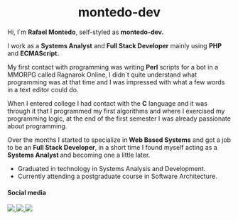<h1 align="center"> montedo-dev </h1>

<p> Hi, I`m <b>Rafael Montedo</b>, self-styled as <b>montedo-dev.</b> </p>

<p> I work as a <b>Systems Analyst</b> and <b>Full Stack Developer</b> mainly using <b>PHP</b> and <b>ECMAScript.</b></p>

<p>
My first contact with programming was writing <b>Perl</b> scripts for a bot in a MMORPG called Ragnarok Online, I didn`t quite understand what programming was at that time and I was impressed with what a few words in a text editor could do.
</p>

<p>When I entered college I had contact with the <b>C</b> language and it was through it that I programmed my first algorithms and where I exercised my programming logic, at the end of the first semester I was already passionate about programming.
</p>

<p>
Over the months I started to specialize in<b> Web Based Systems</b> and got a job to be an <b>Full Stack Developer</b>, in a short time I found myself acting as a <b>Systems Analyst </b>and becoming one a little later.
</p>

- Graduated in technology in Systems Analysis and Development.
- Currently attending a postgraduate course in Software Architecture.

<h4> Social media </h4>
<a href="https://www.linkedin.com/in/montedo/?locale=en_US" target="_blank"> <img src="https://img.icons8.com/doodle/48/000000/linkedin--v2.png"/> </a>
<a href="https://github.com/montedo-dev"> <img src="https://img.icons8.com/doodle/48/000000/github--v1.png"/> </a>
<a href="https://twitter.com/montedo-dev"> <img src="https://img.icons8.com/doodle/48/000000/twitter-circled.png"/> </a>
